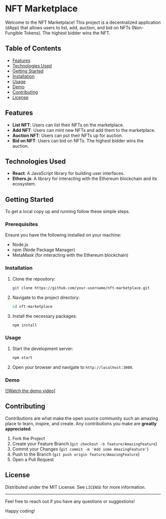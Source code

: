 # NFT Marketplace

Welcome to the NFT Marketplace! This project is a decentralized application (dApp) that allows users to list, add, auction, and bid on NFTs (Non-Fungible Tokens). The highest bidder wins the NFT.

## Table of Contents

- [Features](#features)
- [Technologies Used](#technologies-used)
- [Getting Started](#getting-started)
- [Installation](#installation)
- [Usage](#usage)
- [Demo](#demo)
- [Contributing](#contributing)
- [License](#license)

## Features

- **List NFT**: Users can list their NFTs on the marketplace.
- **Add NFT**: Users can mint new NFTs and add them to the marketplace.
- **Auction NFT**: Users can put their NFTs up for auction.
- **Bid on NFT**: Users can bid on NFTs. The highest bidder wins the auction.

## Technologies Used

- **React**: A JavaScript library for building user interfaces.
- **Ethers.js**: A library for interacting with the Ethereum blockchain and its ecosystem.

## Getting Started

To get a local copy up and running follow these simple steps.

### Prerequisites

Ensure you have the following installed on your machine:
- Node.js
- npm (Node Package Manager)
- MetaMask (for interacting with the Ethereum blockchain)

### Installation

1. Clone the repository:
   ```sh
   git clone https://github.com/your-username/nft-marketplace.git
   ```
2. Navigate to the project directory:
   ```sh
   cd nft-marketplace
   ```
3. Install the necessary packages:
   ```sh
   npm install
   ```

### Usage

1. Start the development server:
   ```sh
   npm start
   ```
2. Open your browser and navigate to `http://localhost:3000`.

### Demo

[![Watch the demo video]](https://www.canva.com/design/DAGFY9adVQs/6JAxwj1n0bPyAOvUrD6CTg/edit?utm_content=DAGFY9adVQs&utm_campaign=designshare&utm_medium=link2&utm_source=sharebutton)

## Contributing

Contributions are what make the open source community such an amazing place to learn, inspire, and create. Any contributions you make are **greatly appreciated**.

1. Fork the Project
2. Create your Feature Branch (`git checkout -b feature/AmazingFeature`)
3. Commit your Changes (`git commit -m 'Add some AmazingFeature'`)
4. Push to the Branch (`git push origin feature/AmazingFeature`)
5. Open a Pull Request

## License

Distributed under the MIT License. See `LICENSE` for more information.

---

Feel free to reach out if you have any questions or suggestions!

Happy coding!
